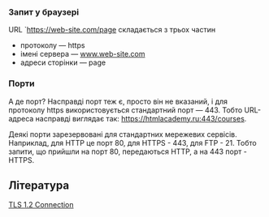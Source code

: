 ### Запит у браузері

URL `https://web-site.com/page складається з трьох частин

-   протоколу — https
-   імені сервера — www.web-site.com
-   адреси сторінки — page

### Порти

А де порт? Насправді порт теж є, просто він не вказаний, і для протоколу https використовується стандартний порт — 443. Тобто URL-адреса насправді виглядає так: https://htmlacademy.ru:443/courses.

Деякі порти зарезервовані для стандартних мережевих сервісів. Наприклад, для HTTP це порт 80, для HTTPS - 443, для FTP - 21. Тобто запити, що прийшли на порт 80, передаються HTTP, а на 443 порт - HTTPS.

## Література

<a href="https://tls12.xargs.org/#server-key-exchange">TLS 1.2 Connection</a>
